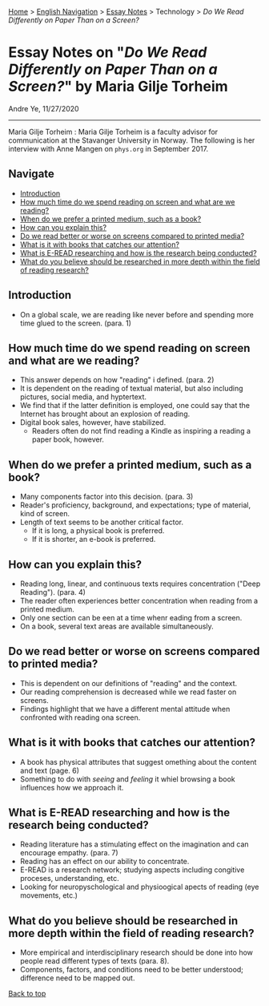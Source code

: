 [Home](https://andre-ye.github.io) > [English Navigation](https://andre-ye.github.io/english/english_navigation) > [Essay Notes](https://andre-ye.github.io/english/english_navigation#notes-on-essays) > Technology > *Do We Read Differently on Paper Than on a Screen?*

# Essay Notes on "*Do We Read Differently on Paper Than on a Screen?*" by Maria Gilje Torheim
Andre Ye, 11/27/2020

---

Maria Gilje Torheim
:  Maria Gilje Torheim is a faculty advisor for communication at the Stavanger University in Norway. The following is her interview with Anne Mangen on `phys.org` in September 2017.

## Navigate
- [Introduction](#introduction)
- [How much time do we spend reading on screen and what are we reading?](#how-much-time-do-we-spend-reading-on-screen-and-what-are-we-reading)
- [When do we prefer a printed medium, such as a book?](#when-do-we-prefer-a-printed-medium--such-as-a-book)
- [How can you explain this?](#how-can-you-explain-this)
- [Do we read better or worse on screens compared to printed media?](#do-we-read-better-or-worse-on-screens-compared-to-printed-media)
- [What is it with books that catches our attention?](#what-is-it-with-books-that-catches-our-attention)
- [What is E-READ researching and how is the research being conducted?](#what-is-e-read-researching-and-how-is-the-research-being-conducted)
- [What do you believe should be researched in more depth within the field of reading research?](#what-do-you-believe-should-be-researched-in-more-depth-within-the-field-of-reading-research)

## Introduction
- On a global scale, we are reading like never before and spending more time glued to the screen. (para. 1)

## How much time do we spend reading on screen and what are we reading?
- This answer depends on how "reading" i defined. (para. 2)
- It is dependent on the reading of textual material, but also including pictures, social media, and hyptertext.
- We find that if the latter definition is employed, one could say that the Internet has brought about an explosion of reading.
- Digital book sales, however, have stabilized.
  - Readers often do not find reading a Kindle as inspiring a reading a paper book, however.

## When do we prefer a printed medium, such as a book?
- Many components factor into this decision. (para. 3)
- Reader's proficiency, background, and expectations; type of material, kind of screen.
- Length of text seems to be another critical factor.
  - If it is long, a physical book is preferred.
  - If it is shorter, an e-book is preferred.

## How can you explain this?
- Reading long, linear, and continuous texts requires concentration ("Deep Reading"). (para. 4)
- The reader often experiences better concentration when reading from a printed medium.
- Only one section can be een at a time whenr eading from a screen.
- On a book, several text areas are available simultaneously.

## Do we read better or worse on screens compared to printed media?
- This is dependent on our definitions of "reading" and the context.
- Our reading comprehension is decreased while we read faster on screens.
- Findings highlight that we have a different mental attitude when confronted with reading ona  screen.

## What is it with books that catches our attention?
- A book has physical attributes that suggest omething about the content and text (page. 6)
- Something to do with *seeing* and *feeling* it whiel browsing a book influences how we approach it.

## What is E-READ researching and how is the research being conducted?
- Reading literature has a stimulating effect on the imagination and can encourage empathy. (para. 7)
- Reading has an effect on our ability to concentrate.
- E-READ is a research network; studying aspects including congitive proceses, understanding, etc.
- Looking for neuropyschological and physioogical apects of reading (eye movements, etc.)

## What do you believe should be researched in more depth within the field of reading research?
- More empirical and interdisciplinary research should be done into how people read different types of texts (para. 8).
- Components, factors, and conditions need to be better understood; difference need to be mapped out.

[Back to top](#)
